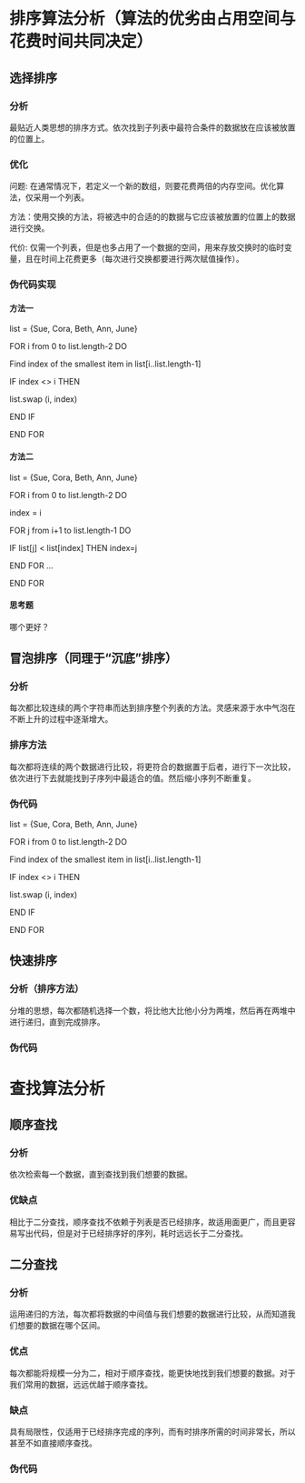 # 排序算法分析（算法的优劣由占用空间与花费时间共同决定）

## 选择排序

### 分析

最贴近人类思想的排序方式。依次找到子列表中最符合条件的数据放在应该被放置的位置上。

### 优化

问题: 在通常情况下，若定义一个新的数组，则要花费两倍的内存空间。优化算法，仅采用一个列表。

方法：使用交换的方法，将被选中的合适的的数据与它应该被放置的位置上的数据进行交换。

代价: 仅需一个列表，但是也多占用了一个数据的空间，用来存放交换时的临时变量，且在时间上花费更多（每次进行交换都要进行两次赋值操作）。

### 伪代码实现

#### 方法一

list = {Sue, Cora, Beth, Ann, June}

FOR i from 0 to list.length-2 DO

Find index of the smallest item in list[i..list.length-1]

IF index <> i THEN

list.swap (i, index)

END IF

END FOR 

#### 方法二

list = {Sue, Cora, Beth, Ann, June}

FOR i from 0 to list.length-2 DO

index = i

FOR j from i+1 to list.length-1 DO

IF list[j] < list[index] THEN index=j

END FOR …

END FOR 

#### 思考题

哪个更好？

## 冒泡排序（同理于“沉底”排序）

### 分析

每次都比较连续的两个字符串而达到排序整个列表的方法。灵感来源于水中气泡在不断上升的过程中逐渐增大。

### 排序方法

每次都将连续的两个数据进行比较，将更符合的数据置于后者，进行下一次比较，依次进行下去就能找到子序列中最适合的值。然后缩小序列不断重复。

### 伪代码

list = {Sue, Cora, Beth, Ann, June}

FOR i from 0 to list.length-2 DO

Find index of the smallest item in list[i..list.length-1]

IF index <> i THEN

list.swap (i, index)

END IF

END FOR

## 快速排序

### 分析（排序方法）

分堆的思想，每次都随机选择一个数，将比他大比他小分为两堆，然后再在两堆中进行递归，直到完成排序。

### 伪代码

# 查找算法分析

## 顺序查找

### 分析

依次检索每一个数据，直到查找到我们想要的数据。

### 优缺点

相比于二分查找，顺序查找不依赖于列表是否已经排序，故适用面更广，而且更容易写出代码，但是对于已经排序好的序列，耗时远远长于二分查找。

## 二分查找

### 分析

运用递归的方法，每次都将数据的中间值与我们想要的数据进行比较，从而知道我们想要的数据在哪个区间。

### 优点

每次都能将规模一分为二，相对于顺序查找，能更快地找到我们想要的数据。对于我们常用的数据，远远优越于顺序查找。

### 缺点

具有局限性，仅适用于已经排序完成的序列，而有时排序所需的时间非常长，所以甚至不如直接顺序查找。

### 伪代码
